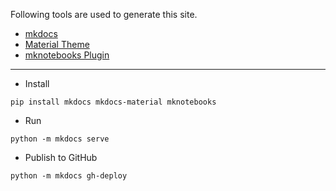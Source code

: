 Following tools are used to generate this site.

* [mkdocs](https://www.mkdocs.org)
* [Material Theme](https://squidfunk.github.io/mkdocs-material)
* [mknotebooks Plugin](https://github.com/greenape/mknotebooks)

---

* Install
```shell
pip install mkdocs mkdocs-material mknotebooks
```

* Run 
```shell
python -m mkdocs serve
```

* Publish to GitHub
```shell
python -m mkdocs gh-deploy
```